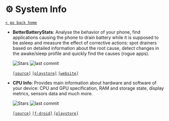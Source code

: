 # ⚙ System Info
[`< go back home`](../README.md)

- **BetterBatteryStats**: Analyse the behavior of your phone, find applications causing the phone to drain battery while it is supposed to be asleep and measure the effect of corrective actions: spot drainers based on detailed information about the root cause, detect changes in the awake/sleep profile and quickly find the causes (rogue apps).

    ![Stars](https://badgen.net/github/stars/asksven/BetterBatteryStats) ![last commit](https://img.shields.io/github/last-commit/asksven/BetterBatteryStats)

    [`[source]`](https://github.com/asksven/BetterBatteryStats "source")  [`[playstore]`](https://play.google.com/store/apps/details?id=com.asksven.betterbatterystats "playstore") [`[website]`](https://better.asksven.io/betterbatterystats "website")

- **CPU Info**: Provides main information about hardware and software of your device: CPU and GPU specification, RAM and storage state, display metrics, sensors data and much more.

    ![Stars](https://badgen.net/github/stars/kamgurgul/cpu-info) ![last commit](https://img.shields.io/github/last-commit/kamgurgul/cpu-info)

    [`[source]`](https://github.com/kamgurgul/cpu-info "source") [`[f-droid]`](https://f-droid.org/packages/com.kgurgul.cpuinfo "f-droid") [`[playstore]`](https://play.google.com/store/apps/details?id=com.kgurgul.cpuinfo "playstore") 